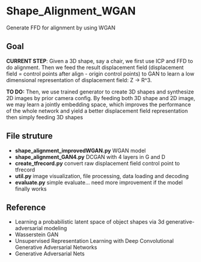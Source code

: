 # Shape_Alignment_WGAN
Generate FFD for alignment by using WGAN

## Goal
**CURRENT STEP**: Given a 3D shape, say a chair, we first use ICP and FFD to do alignment. Then we feed the result displacement field
(displacement field = control points after align - origin control points) to GAN to learn a low dimensional representation of
displacement field: Z -> R^3.

**TO DO:** Then, we use trained generator to create 3D shapes and synthesize 2D images by prior camera config. By feeding both 3D shape and 2D
image, we may learn a jointly embedding space, which improves the performance of the whole network and yield a better 
displacement field representation then simply feeding 3D shapes

## File struture
* **shape_alignment_improvedWGAN.py** WGAN model
* **shape_alignment_GAN4.py** DCGAN with 4 layers in G and D
* **create_tfrecord.py** convert raw displacement field control point to tfrecord
* **util.py** image visualization, file processing, data loading and decoding
* **evaluate.py** simple evaluate... need more improvement if the model finally works

## Reference
* Learning a probabilistic latent space of object shapes via 3d generative-adversarial modeling
* Wasserstein GAN
* Unsupervised Representation Learning with Deep Convolutional Generative Adversarial Networks
* Generative Adversarial Nets
